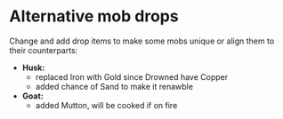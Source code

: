 # Alternative mob drops

Change and add drop items to make some mobs unique or align them to their counterparts:

- **Husk:** 
  - replaced Iron with Gold since Drowned have Copper
  - added chance of Sand to make it renawble
- **Goat:** 
  - added Mutton, will be cooked if on fire
